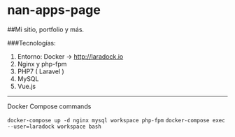 # nan-apps-page

##Mi sitio, portfolio y más.

###Tecnologías:

1. Entorno: Docker -> http://laradock.io 
2. Nginx y php-fpm
3. PHP7 ( Laravel )
4. MySQL 
5. Vue.js 


-------------------------------------------------

Docker Compose commands

`docker-compose up -d nginx mysql workspace php-fpm`
`docker-compose exec --user=laradock workspace bash`


